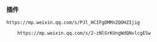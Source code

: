 ### 插件

```
https://mp.weixin.qq.com/s/PJl_HCIFgDMMnZQOHZIjig
```

```
    https://mp.weixin.qq.com/s/2-zNlGrKUngWdQNvlcgESw
```